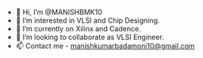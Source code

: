 - 👋 Hi, I’m @MANISHBMK10
- 👀 I’m interested in VLSI and Chip Designing.
- 🌱 I’m currently on Xilinx and Cadence.
- 💞️ I’m looking to collaborate as VLSI Engineer.
- 📫 Contact me - manishkumarbadamoni10@gmail.com

<!---
MANISHBMK10/MANISHBMK10 is a ✨ special ✨ repository because its `README.md` (this file) appears on your GitHub profile.
You can click the Preview link to take a look at your changes.
--->
